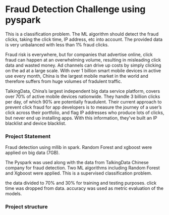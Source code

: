 # Fraud Detection Challenge using pyspark

This is a classification problem. The ML algorithm should detect the fraud clicks, taking the click time, IP address, etc into account. The provided data is very unbalanced with less than 1% fraud clicks.

Fraud risk is everywhere, but for companies that advertise online, click fraud can happen at an overwhelming volume, resulting in misleading click data and wasted money. Ad channels can drive up costs by simply clicking on the ad at a large scale. With over 1 billion smart mobile devices in active use every month, China is the largest
mobile market in the world and therefore suffers from huge volumes of fradulent traffic.

TalkingData, China’s largest independent big data service platform, covers over 70% of active mobile devices nationwide. They handle 3 billion clicks per day, of which 90% are potentially fraudulent. Their current approach to prevent click fraud for app developers is to measure the journey of a user’s click across their portfolio, and flag IP addresses who produce lots of clicks, but never end up installing apps. With this information, they've built an IP blacklist and device blacklist.

### Project Statement
 
Fraud detection using mllib in spark. Random Forest and xgboost were applied on big data (7GB).

The Pyspark was used along with the data from TalkingData Chinese company for fraud detection. Two ML algorithms including Random Forest and Xgboost were applied. This is a supervised classification problem.

the data divided to 70% and 30% for training and testing purposes. click time was dropped from data. accuracy was used as metric evaluation of the models.


### Project structure








